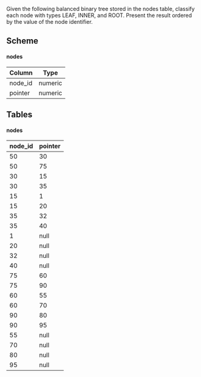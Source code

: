 Given the following balanced binary tree stored in the nodes table, classify each node with types LEAF, INNER, and ROOT. Present the result ordered by the value of the node identifier.

## Scheme
#### nodes
|Column|Type|
|------|----|
|node_id|numeric|
|pointer|numeric|
 
## Tables
#### nodes
|node_id|pointer|
|-------|-------|
|50|30|
|50|75|
|30|15|
|30|35|
|15|1|
|15|20|
|35|32|
|35|40|
|1|null|
|20|null|
|32|null|
|40|null|
|75|60|
|75|90|
|60|55|
|60|70|
|90|80|
|90|95|
|55|null|
|70|null|
|80|null|
|95|null|
 